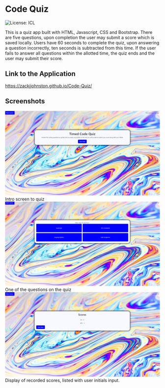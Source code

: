 # Code Quiz
![License: ICL](https://img.shields.io/badge/License-ISC-blue.svg)

This is a quiz app built with HTML, Javascript, CSS and Bootstrap. There are five questions, upon completion the user may submit a score which is saved locally. Users have 60 seconds to complete the quiz, upon answering a question incorrectly, ten seconds is subtracted from this time. If the user fails to answer all questions within the allotted time, the quiz ends and the user may submit their score.
## Link to the Application
https://zackjjohnston.github.io/Code-Quiz/
## Screenshots
![image](https://raw.githubusercontent.com/zackjjohnston/Code-Quiz/main/assets/images/screenshot1.png)
Intro screen to quiz
![image](https://raw.githubusercontent.com/zackjjohnston/Code-Quiz/main/assets/images/screenshot2.png)
One of the questions on the quiz
![image](https://raw.githubusercontent.com/zackjjohnston/Code-Quiz/main/assets/images/screenshot3.png)
Display of recorded scores, listed with user initials input.
